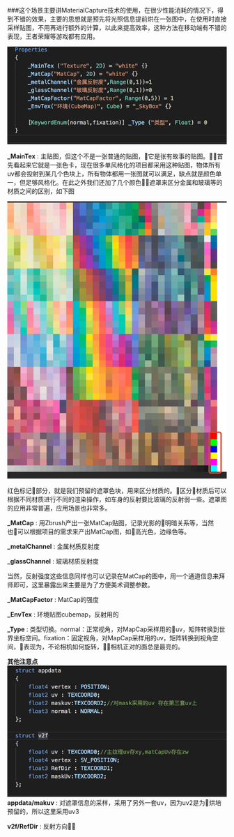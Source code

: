 ###这个场景主要讲MaterialCapture技术的使用，在很少性能消耗的情况下，得到不错的效果，主要的思想就是预先将光照信息提前烘在一张图中，在使用时直接采样贴图，不用再进行额外的计算，以此来提高效率，这种方法在移动端有不错的表现，王者荣耀等游戏都有应用。   


![poperties](screenshoot/poperties.png)  

**_MainTex** : 主贴图，但这个不是一张普通的贴图，它是张有故事的贴图。首先看起来它就是一张色卡，现在很多单风格化的项目都采用这种贴图，物体所有uv都会投射到某几个色块上，所有物体都用一张图就可以满足，缺点就是颜色单一，但足够风格化。在此之外我们还加了几个颜色遮罩来区分金属和玻璃等的材质之间的区别，如下图

![mask](screenshoot/mask.png)   

红色标记部分，就是我们预留的遮罩色块，用来区分材质的。区分材质后可以根据不同材质进行不同的渲染操作，如车身的反射要比玻璃的反射弱一些。遮罩图的应用非常普遍，应用场景也非常多。  

**_MatCap** : 用Zbrush产出一张MatCap贴图，记录光影的明暗关系等，当然也可以根据项目的需求来产出MatCap图，如高光色，边缘色等。  

**_metalChannel** : 金属材质反射度  

**_glassChannel** : 玻璃材质反射度  

当然，反射强度这些信息同样也可以记录在MatCap的图中，用一个通道信息来拜师即可，这里暴露出来主要是为了方便美术调整参数。  

**_MatCapFactor** :  MatCap的强度

**_EnvTex** : 环境贴图cubemap，反射用的  

**_Type** : 类型切换。normal：正常视角，对MapCap采样用的uv，矩阵转换到世界坐标空间。fixation：固定视角，对MapCap采样用的uv，矩阵转换到视角空间，表现为，不论相机如何旋转，相机正对的面总是最亮的。   
  



**其他注意点**
![other](screenshoot/others.png)
**appdata/makuv** : 对遮罩信息的采样，采用了另外一套uv，因为uv2是为烘培预留的，所以这里采用uv3  

**v2f/RefDir** : 反射方向

